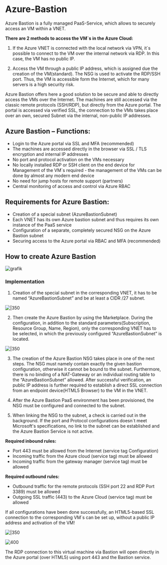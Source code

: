 # Azure-Bastion

Azure Bastion is a fully managed PaaS-Service, which allows to securely access an VM within a VNET. 

__There are 2 methods to access the VM`s in the Azure Cloud:__

1. If the Azure VNET is connected with the local network via VPN, it`s possible to connect to the VM over the internal network via RDP. In this case, the VM has no   public IP.

2. Access the VM through a public IP address, which is assigned due the creation of the VM(standard). The NSG is used to activate the RDP/SSH port. Thus, the VM is   accessible form the Internet, which for many servers is a high security risk.

Azure Bastion offers here a good solution to be secure and able to directly access the VMs over the Internet. The machines are still accessed via the classic remote protocols (SSH/RDP), but directly from the Azure portal. The portal is accessed via verified SSL, the connection to the VMs takes place over an own, secured Subnet via the internal, non-public IP addresses.


## Azure Bastion – Functions:

- Login to the Azure portal via SSL and MFA (recommended) 
- The machines are accessed directly in the browser via SSL / TLS encryption and internal IP addresses
- No port and protocol activation on the VMs necessary
- No locally installed RDP or SSH client on the end device for Management of the VM`s required - the management of the VMs can be done by almost any modern end device
- No need for jump hosts for remote support (partners)
- Central monitoring of access and control via Azure RBAC


## Requirements for Azure Bastion:

- Creation of a special subnet (AzureBastionSubnet)
- Each VNET has its own Azure bastion subnet and thus requires its own instance of the PaaS service
- Configuration of a separate, completely secured NSG on the Azure Bastion subnet 
- Securing access to the Azure portal via RBAC and MFA (recommended) 


## How to create Azure Bastion


![grafik](https://user-images.githubusercontent.com/97125784/148651474-a1cb7368-9dc0-4504-a126-82e9fbff823c.png)

### Implementation

1. Creation of the special subnet in the corresponding VNET, it has to be named “AzureBastionSubnet” and be at least a CIDR /27 subnet.


![|350](https://i.imgur.com/JTn3TY4.png)


2. Then create the Azure Bastion by using the Marketplace. During the configuration, in addition to the standard parameters(Subscription, Resource Group, Name, Region), only the corresponding VNET has to be selected, in which the previously configured “AzureBastionSubnet” is located.

![|350](https://i.imgur.com/hyyfmWx.png)

3. The creation of the Azure Bastion NSG takes place in one of the next steps. The NSG must namely contain exactly the given bastion configuration, otherwise it cannot be bound to the subnet. Furthermore, there is no binding of a NAT-Gateway or an individual routing table to the “AzureBastionSubnet” allowed. After successful verification, an public IP address is further required to establish a direct SSL connection from an endpoint device(HTML5 Browser) to the VM in the VNET.

4. After the Azure Bastion PaaS environment has been provisioned, the NSG must be configured and connected to the subnet. 

5. When linking the NSG to the subnet, a check is carried out in the background. If the port and Protocol configurations doesn`t meet Microsoft's specifications, no link to the subnet can be established and the Azure Bastion Service is not active. 

__Required inbound rules:__
- Port 443 must be allowed from the Internet (service tag Configuration)
- Incoming traffic from the Azure cloud (service tag) must be allowed
- Incoming traffic from the gateway manager (service tag) must be allowed 

__Required outbound rules:__ 
- Outbound traffic for the remote protocols (SSH port 22 and RDP Port 3389) must be allowed
- Outgoing SSL traffic (443) to the Azure Cloud (service tag) must be allowed

If all configurations have been done successfully, an HTML5-based SSL connection to the corresponding VM`s can be set up, without a public IP address and activation of the VM!


![|350](https://i.imgur.com/cBtUsae.png)

![400](https://i.imgur.com/zbRkQpK.png)

The RDP connection to this virtual machine via Bastion will open directly in the Azure portal (over HTML5) using port 443 and the Bastion service.
